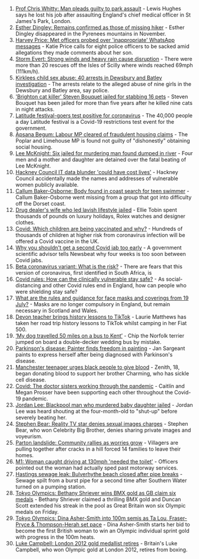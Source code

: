 1. [Prof Chris Whitty: Man pleads guilty to park assault](https://www.bbc.co.uk/news/uk-england-58031419) - Lewis Hughes says he lost his job after assaulting England's chief medical officer in St James's Park, London.
2. [Esther Dingley: Remains confirmed as those of missing hiker](https://www.bbc.co.uk/news/uk-england-tyne-58022860) - Esther Dingley disappeared in the Pyrenees mountains in November.
3. [Harvey Price: Met officers probed over 'inappropriate' WhatsApp messages](https://www.bbc.co.uk/news/uk-england-london-58009788) - Katie Price calls for eight police officers to be sacked amid allegations they made comments about her son.
4. [Storm Evert: Strong winds and heavy rain cause disruption](https://www.bbc.co.uk/news/uk-england-cornwall-58022839) - There were more than 20 rescues off the Isles of Scilly where winds reached 69mph (111km/h).
5. [Kirklees child sex abuse: 40 arrests in Dewsbury and Batley investigation](https://www.bbc.co.uk/news/uk-england-leeds-58030849) - The arrests relate to the alleged abuse of nine girls in the Dewsbury and Batley area, say police.
6. ['Brighton cat killer' Steven Bouquet jailed for stabbing 16 pets](https://www.bbc.co.uk/news/uk-england-sussex-58017099) - Steven Bouquet has been jailed for more than five years after he killed nine cats in night attacks.
7. [Latitude festival-goers test positive for coronavirus](https://www.bbc.co.uk/news/uk-england-suffolk-58025078) - The 40,000 people a day Latitude festival is a Covid-19 restrictions test event for the government.
8. [Apsana Begum: Labour MP cleared of fraudulent housing claims](https://www.bbc.co.uk/news/uk-england-london-58024457) - The Poplar and Limehouse MP is found not guilty of "dishonestly" obtaining social housing.
9. [Lee McKnight: Six jailed for murdering man found dumped in river](https://www.bbc.co.uk/news/uk-england-tyne-58006829) - Four men and a mother and daughter are detained over the fatal beating of Lee McKnight.
10. [Hackney Council IT data blunder 'could have cost lives'](https://www.bbc.co.uk/news/uk-england-london-58009789) - Hackney Council accidentally made the names and addresses of vulnerable women publicly available.
11. [Callum Baker-Osborne: Body found in coast search for teen swimmer](https://www.bbc.co.uk/news/uk-england-dorset-58027177) - Callum Baker-Osborne went missing from a group that got into difficulty off the Dorset coast.
12. [Drug dealer's wife who led lavish lifestyle jailed](https://www.bbc.co.uk/news/uk-england-merseyside-58016168) - Ellie Tobin spent thousands of pounds on luxury holidays, Rolex watches and designer clothes.
13. [Covid: Which children are being vaccinated and why?](https://www.bbc.co.uk/news/health-57888429) - Hundreds of thousands of children at higher risk from coronavirus infection will be offered a Covid vaccine in the UK.
14. [Why you shouldn't get a second Covid jab too early](https://www.bbc.co.uk/news/newsbeat-57682233) - A government scientific advisor tells Newsbeat why four weeks is too soon between Covid jabs.
15. [Beta coronavirus variant: What is the risk?](https://www.bbc.co.uk/news/health-55534727) - There are fears that this version of coronavirus, first identified in South Africa, is
16. [Covid rules: How can the clinically vulnerable stay safe?](https://www.bbc.co.uk/news/health-51997151) - As social-distancing and other Covid rules end in England, how can people who were shielding stay safe?
17. [What are the rules and guidance for face masks and coverings from 19 July?](https://www.bbc.co.uk/news/health-51205344) - Masks are no longer compulsory in England, but remain necessary in Scotland and Wales.
18. [Devon teacher brings history lessons to TikTok](https://www.bbc.co.uk/news/uk-england-devon-58015327) - Laurie Matthews has taken her road trip history lessons to TikTok whilst camping in her Fiat 500.
19. [‘My dog travelled 50 miles on a bus to Kent’](https://www.bbc.co.uk/news/uk-england-london-58013312) - Chip the Norfolk terrier jumped on board a double-decker wedding bus by mistake.
20. [Parkinson's disease: Painter finds freedom in painting](https://www.bbc.co.uk/news/uk-england-leeds-58027808) - Jan Sargeant paints to express herself after being diagnosed with Parkinson's disease.
21. [Manchester teenager urges black people to give blood](https://www.bbc.co.uk/news/uk-england-manchester-58014249) - Zenith, 18, began donating blood to support her brother Charming, who has sickle cell disease.
22. [Covid: The doctor sisters working through the pandemic](https://www.bbc.co.uk/news/uk-england-devon-58011779) - Caitlín and Megan Prosser have been supporting each other throughout the Covid-19 pandemic.
23. [Jordan Lee: Blackpool man who murdered baby daughter jailed](https://www.bbc.co.uk/news/uk-england-lancashire-58028070) - Jordan Lee was heard shouting at the four-month-old to "shut-up" before severely beating her.
24. [Stephen Bear: Reality TV star denies sexual images charges](https://www.bbc.co.uk/news/uk-england-essex-58025231) - Stephen Bear, who won Celebrity Big Brother, denies sharing private images and voyeurism.
25. [Parton landslide: Community rallies as worries grow](https://www.bbc.co.uk/news/uk-england-cumbria-58025452) - Villagers are pulling together after cracks in a hill forced 14 families to leave their homes.
26. [M1: Woman caught driving at 130mph 'needed the toilet'](https://www.bbc.co.uk/news/uk-england-derbyshire-58028010) - Officers pointed out the woman had actually sped past motorway services.
27. [Hastings sewage leak: Bulverhythe beach closed after pipe breaks](https://www.bbc.co.uk/news/uk-england-sussex-58023211) - Sewage spilt from a burst pipe for a second time after Southern Water turned on a pumping station.
28. [Tokyo Olympics: Bethany Shriever wins BMX gold as GB claim six medals](https://www.bbc.co.uk/sport/olympics/58022228) - Bethany Shriever claimed a thrilling BMX gold and Duncan Scott extended his streak in the pool as Great Britain won six Olympic medals on Friday.
29. [Tokyo Olympics: Dina Asher-Smith into 100m semis as Ta Lou, Fraser-Pryce & Thompson-Herah set pace](https://www.bbc.co.uk/sport/olympics/58021977) - Dina Asher-Smith starts her bid to become the first British woman to win an Olympic individual sprint gold with progress in the 100m heats.
30. [Luke Campbell: London 2012 gold medallist retires](https://www.bbc.co.uk/sport/boxing/58000922) - Britain's Luke Campbell, who won Olympic gold at London 2012, retires from boxing.
